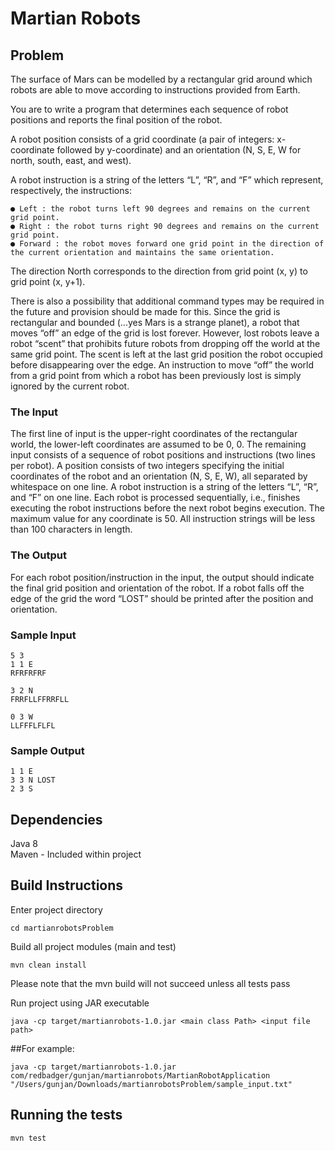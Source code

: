 # Martian Robots

## Problem

The surface of Mars can be modelled by a rectangular grid around which robots are able to move according to instructions provided from Earth. 

You are to write a program that determines each sequence of robot positions and reports the final position of the robot.

A robot position consists of a grid coordinate (a pair of integers: x-coordinate followed by y-coordinate) and an orientation (N, S, E, W for north, south, east, and west).

A robot instruction is a string of the letters “L”, “R”, and “F” which represent, respectively, the instructions:

    ● Left : the robot turns left 90 degrees and remains on the current grid point.
    ● Right : the robot turns right 90 degrees and remains on the current grid point.
    ● Forward : the robot moves forward one grid point in the direction of the current orientation and maintains the same orientation.
The direction North corresponds to the direction from grid point (x, y) to grid point (x, y+1).

There is also a possibility that additional command types may be required in the future and provision should be made for this.
Since the grid is rectangular and bounded (...yes Mars is a strange planet), a robot that moves “off” an edge of the grid is lost forever. 
However, lost robots leave a robot “scent” that prohibits future robots from dropping off the world at the same grid point. The scent is left at the last grid position the robot occupied before disappearing over the edge. An instruction to move “off” the world from a grid point from which a robot has been previously lost is simply ignored by the current robot.

### The Input
The first line of input is the upper-right coordinates of the rectangular world, the lower-left coordinates are assumed to be 0, 0.
The remaining input consists of a sequence of robot positions and instructions (two lines per robot). 
A position consists of two integers specifying the initial coordinates of the robot and an orientation (N, S, E, W), all separated by whitespace on one line. 
A robot instruction is a string of the letters “L”, “R”, and “F” on one line.
Each robot is processed sequentially, i.e., finishes executing the robot instructions before the next robot begins execution.
The maximum value for any coordinate is 50.
All instruction strings will be less than 100 characters in length.

### The Output
For each robot position/instruction in the input, the output should indicate the final grid position and orientation of the robot.
If a robot falls off the edge of the grid the word “LOST” should be printed after the position and orientation.

### Sample Input
```
5 3
1 1 E 
RFRFRFRF

3 2 N 
FRRFLLFFRRFLL

0 3 W 
LLFFFLFLFL
```
### Sample Output
```
1 1 E
3 3 N LOST 
2 3 S
```

## Dependencies

Java 8 <br />
Maven - Included within project

## Build Instructions

Enter project directory
```
cd martianrobotsProblem
```

Build all project modules (main and test)
```
mvn clean install
```
Please note that the mvn build will not succeed unless all tests pass


Run project using JAR executable
```
java -cp target/martianrobots-1.0.jar <main class Path> <input file path>
```

##For example:
```
java -cp target/martianrobots-1.0.jar com/redbadger/gunjan/martianrobots/MartianRobotApplication "/Users/gunjan/Downloads/martianrobotsProblem/sample_input.txt"
```

## Running the tests
```
mvn test
```


